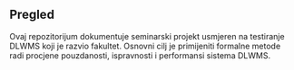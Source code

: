 ## Pregled
Ovaj repozitorijum dokumentuje seminarski projekt usmjeren na testiranje DLWMS koji je razvio fakultet.
Osnovni cilj je primijeniti formalne metode radi procjene pouzdanosti, ispravnosti i performansi sistema DLWMS.
